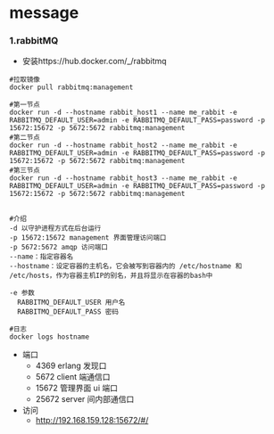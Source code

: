 # message
### 1.rabbitMQ 
* 安装https://hub.docker.com/_/rabbitmq
~~~
#拉取镜像
docker pull rabbitmq:management

#第一节点
docker run -d --hostname rabbit_host1 --name me_rabbit -e RABBITMQ_DEFAULT_USER=admin -e RABBITMQ_DEFAULT_PASS=password -p 15672:15672 -p 5672:5672 rabbitmq:management
#第二节点
docker run -d --hostname rabbit_host2 --name me_rabbit -e RABBITMQ_DEFAULT_USER=admin -e RABBITMQ_DEFAULT_PASS=password -p 15672:15672 -p 5672:5672 rabbitmq:management
#第三节点
docker run -d --hostname rabbit_host3 --name me_rabbit -e RABBITMQ_DEFAULT_USER=admin -e RABBITMQ_DEFAULT_PASS=password -p 15672:15672 -p 5672:5672 rabbitmq:management


#介绍
-d 以守护进程方式在后台运行
-p 15672:15672 management 界面管理访问端口
-p 5672:5672 amqp 访问端口
--name：指定容器名
--hostname：设定容器的主机名，它会被写到容器内的 /etc/hostname 和 /etc/hosts，作为容器主机IP的别名，并且将显示在容器的bash中

-e 参数
  RABBITMQ_DEFAULT_USER 用户名
  RABBITMQ_DEFAULT_PASS 密码
  
#日志
docker logs hostname
~~~

* 端口
  * 4369 erlang 发现口
  * 5672 client 端通信口
  * 15672 管理界面 ui 端口
  * 25672 server 间内部通信口
* 访问
  * http://192.168.159.128:15672/#/
